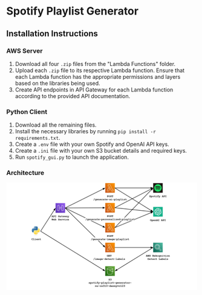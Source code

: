 # Spotify Playlist Generator

## Installation Instructions

### AWS Server

1. Download all four `.zip` files from the "Lambda Functions" folder.
2. Upload each `.zip` file to its respective Lambda function. Ensure that each Lambda function has the appropriate permissions and layers based on the libraries being used.
3. Create API endpoints in API Gateway for each Lambda function according to the provided API documentation.

### Python Client

1. Download all the remaining files.
2. Install the necessary libraries by running `pip install -r requirements.txt`.
3. Create a `.env` file with your own Spotify and OpenAI API keys.
4. Create a `.ini` file with your own S3 bucket details and required keys.
5. Run `spotify_gui.py` to launch the application.

### Architecture

![Alt text](https://github.com/DannyVC123/Spotify-Playlist-Generator/blob/main/CS%20310%20Final%20Project%20Diagram.jpg)
